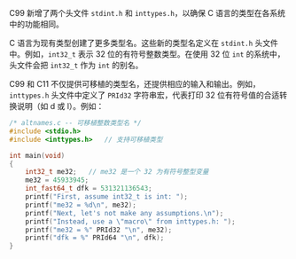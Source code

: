 C99 新增了两个头文件 `stdint.h` 和 `inttypes.h`，以确保 C 语言的类型在各系统中的功能相同。

C 语言为现有类型创建了更多类型名。这些新的类型名定义在 `stdint.h` 头文件中。例如，`int32_t` 表示 32 位的有符号整数类型。在使用 32 位 `int` 的系统中，头文件会把 `int32_t` 作为 `int` 的别名。

C99 和 C11 不仅提供可移植的类型名，还提供相应的输入和输出。例如，`inttypes.h` 头文件中定义了 `PRId32` 字符串宏，代表打印 32 位有符号值的合适转换说明（如 d 或 l）。例如：

```c
/* altnames.c -- 可移植整数类型名 */
#include <stdio.h>
#include <inttypes.h>	// 支持可移植类型

int main(void)
{
	int32_t me32;	// me32 是一个 32 为有符号整型变量
	me32 = 45933945;
	int_fast64_t dfk = 531321136543;
	printf("First, assume int32_t is int: ");
	printf("me32 = %d\n", me32);
	printf("Next, let's not make any assumptions.\n");
	printf("Instead, use a \"macro\" from inttypes.h: ");
	printf("me32 = %" PRId32 "\n", me32);
	printf("dfk = %" PRId64 "\n", dfk);
}
```


